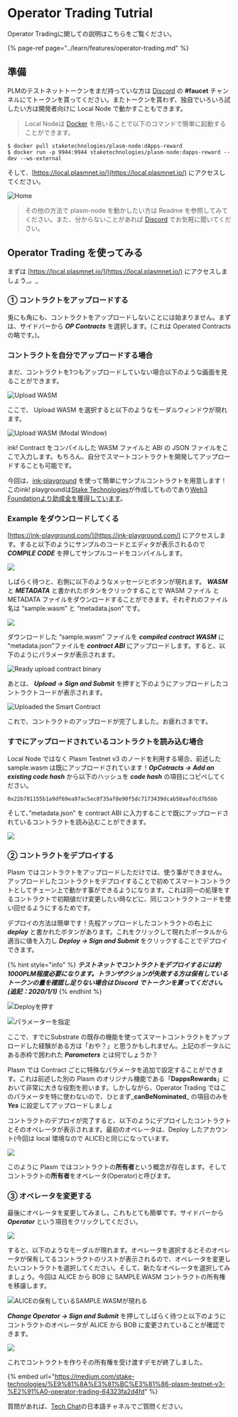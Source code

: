 # Operator Trading Tutrial

Operator Tradingに関しての説明はこちらをご覧ください。

{% page-ref page="../learn/features/operator-trading.md" %}

## 準備

PLMのテストネットトークンをまだ持っていな方は [Discord](https://discord.gg/UmVqZm) の **\#faucet** チャンネルにてトークンを貰ってください。またトークンを貰わず、独自でいろいろ試したい方は開発者向けに Local Node で動かすこともできます。

> Local Nodeは [Docker](https://hub.docker.com/repository/docker/staketechnologies/plasm-node) を用いることで以下のコマンドで簡単に起動することができます。

```text
$ docker pull staketechnologies/plasm-node:dApps-reward
$ docker run -p 9944:9944 staketechnologies/plasm-node:dapps-reward --dev --ws-external
```

そして、[https://local.plasmnet.io/](https://local.plasmnet.io/) にアクセスしてください。

![Home](../.gitbook/assets/screen-shot-2020-06-11-at-15.24.26.png)

> その他の方法で plasm-node を動かしたい方は Readme を参照してみてください。また、分からないことがあれば [Discord](https://discord.gg/UmVqZm) でお気軽に聞いてください。

## Operator Trading を使ってみる

まずは [https://local.plasmnet.io/](https://local.plasmnet.io/) にアクセスしましょう_。_

### ① コントラクトをアップロードする <a id="1d31"></a>

兎にも角にも、コントラクトをアップロードしないことには始まりません。まずは、サイドバーから _**OP Contracts**_ を選択します。\(これは Operated Contracts の略です。\)。

### コントラクトを自分でアップロードする場合 <a id="c8fe"></a>

まだ、コントラクトを1つもアップロードしていない場合以下のような画面を見ることができます。

![Upload WASM](../.gitbook/assets/screen-shot-2020-06-11-at-15.44.05.png)

ここで、 Upload WASM を選択すると以下のようなモーダルウィンドウが現れます。

![Upload WASM \(Modal Window\)](../.gitbook/assets/screen-shot-2020-06-11-at-15.45.42.png)

ink! Contract をコンパイルした WASM ファイルと ABI の JSON ファイルをここで入力します。もちろん、自分でスマートコントラクトを開発してアップロードすることも可能です。

今回は、[ink-playground](https://ink-playground.com/) を使って簡単にサンプルコントラクトを用意します！このink! playgroundは[Stake Technologies](https://stake.co.jp/)が作成してものであり[Web3 Foundationより助成金を獲得しています](https://medium.com/web3foundation/wrap-up-for-winter-with-our-wave-four-grant-recipients-52c27b831a6e)。

### **Example をダウンロードしてくる** <a id="b295"></a>

[https://ink-playground.com/](https://ink-playground.com/) にアクセスします。すると以下のようにサンプルのコードとエディタが表示されるので _**COMPILE CODE**_ を押してサンプルコードをコンパイルします。

![](../.gitbook/assets/sukurnshotto-2020-05-29-231336png.png)

しばらく待つと、右側に以下のようなメッセージとボタンが現れます。 _**WASM**_ と _**METADATA**_ と書かれたボタンをクリックすることで WASM ファイル と METADATA ファイルをダウンロードすることができます。それぞれのファイル名は “sample.wasm” と “metadata.json” です。

![](../.gitbook/assets/sukurnshotto-2020-05-29-231421png.png)

ダウンロードした “sample.wasm” ファイルを _**compiled contract WASM**_ に “metadata.json”ファイルを _**contract ABI**_ にアップロードします。すると、以下のようにパラメータが表示されます。

![Ready upload contract binary](../.gitbook/assets/screen-shot-2020-06-11-at-15.56.08.png)

あとは、 _**Upload -&gt; Sign and Submit**_ を押すと下のようにアップロードしたコントラクトコードが表示されます。

![Uploaded the Smart Contract](../.gitbook/assets/screen-shot-2020-06-11-at-15.59.49.png)

これで、コントラクトのアップロードが完了しました。お疲れさまです。

### すでにアップロードされているコントラクトを読み込む場合 <a id="6284"></a>

Local Node ではなく Plasm Testnet v3 のノードを利用する場合、前述した sample.wasm は既にアップロードされています！_**OpCotracts -&gt; Add an existing code hash**_ から以下のハッシュを _**code hash**_ の項目にコピペしてください。

```text
0x22b781155b1a9df69ea97ac5ec8f35af8e90f5dc7173439dcab50aafdcd7b5bb
```

そして、”metadata.json” を contract ABI に入力することで既にアップロードされているコントラクトを読み込むことができます。

![](../.gitbook/assets/sukurnshotto-2020-05-29-231839png.png)

### ② コントラクトをデプロイする <a id="f6ec"></a>

Plasm ではコントラクトをアップロードしただけでは、使う事ができません。アップロードしたコントラクトをデプロイすることで初めてスマートコントラクトとしてチェーン上で動かす事ができるようになります。これは同一の処理をするコントラクトで初期値だけ変更したい時などに、同じコントラクトコードを使い回せるようにするためです。

デプロイの方法は簡単です！先程アップロードしたコントラクトの右上に _**deploy**_ と書かれたボタンがあります。これをクリックして現れたポータルから適当に値を入力し _**Deploy -&gt; Sign and Submit**_ をクリックすることでデプロイできます。

{% hint style="info" %}
_**テストネットでコントラクトをデプロイするには約1000PLM程度必要になります。トランザクションが失敗する方は保有しているトークンの量を確認し足りない場合は Discord でトークンを貰ってください。\(追記：2020/1/1\)**_
{% endhint %}

![Deploy&#x3092;&#x62BC;&#x3059;](../.gitbook/assets/screen-shot-2020-06-11-at-16.04.52.png)

![&#x30D1;&#x30E9;&#x30E1;&#x30FC;&#x30BF;&#x30FC;&#x3092;&#x6307;&#x5B9A;](../.gitbook/assets/screen-shot-2020-06-11-at-16.10.34.png)

ここで、すでにSubstrate の既存の機能を使ってスマートコントラクトをアップロードした経験がある方は「おや？」と思うかもしれません。上記のポータルにある赤枠で囲われた _**Parameters**_ とは何でしょうか？

Plasm では Contract ごとに特殊なパラメータを追加で設定することができます。これは前述した別の Plasm のオリジナル機能である「**DappsRewards**」において非常に大きな役割を担います。しかしながら、Operator Trading ではこのパラメータを特に使わないので、ひとまず_**canBeNominated**_ の項目のみを _**Yes**_ に設定してアップロードしましょ

コントラクトのデプロイが完了すると、以下のようにデプロイしたコントラクトとそのオペレータが表示されます。最初のオペレータは、Deploy したアカウント\(今回は local 環境なので ALICE\)と同じになっています。

![](../.gitbook/assets/screen-shot-2020-06-11-at-16.14.43.png)

このように Plasm ではコントラクトの**所有者**という概念が存在します。そしてコントラクトの**所有者**をオペレータ\(Operator\)と呼びます。

### ③ オペレータを変更する <a id="e82a"></a>

最後にオペレータを変更してみまし。これもとても簡単です。サイドバーから _**Operator**_ という項目をクリックしてください。

![](../.gitbook/assets/screen-shot-2020-06-11-at-16.17.17.png)

すると、以下のようなモーダルが現れます。オペレータを選択するとそのオペレータが保有してるコントラクトのリストが表示されるので、オペレータを変更したいコントラクトを選択してください。そして、新たなオペレータを選択してみましょう。今回は ALICE から BOB に SAMPLE.WASM コントラクトの所有権を移譲します。

![ALICE&#x306E;&#x4FDD;&#x6709;&#x3057;&#x3066;&#x3044;&#x308B;SAMPLE.WASM&#x304C;&#x73FE;&#x308C;&#x308B;](../.gitbook/assets/screen-shot-2020-06-11-at-16.19.46%20%282%29%20%281%29.png)

_**Change Operator -&gt; Sign and Submit**_ を押してしばらく待つと以下のようにコントラクトのオペレータが ALICE から BOB に変更されていることが確認できます。

![](../.gitbook/assets/screen-shot-2020-06-11-at-16.21.22.png)

これでコントラクトを作りその所有権を受け渡すデモが終了しました。

{% embed url="https://medium.com/stake-technologies/%E9%81%8A%E3%81%BC%E3%81%86-plasm-testnet-v3-%E2%91%A0-operator-trading-64323fa2d4fd" %}

質問があれば、[Tech Chat](https://discord.gg/Cyjnrxv)の日本語チャネルでご質問ください。

